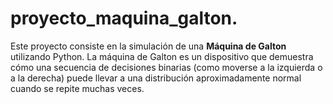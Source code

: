 # proyecto_maquina_galton.
Este proyecto consiste en la simulación de una **Máquina de Galton** utilizando Python. La máquina de Galton es un dispositivo que demuestra cómo una secuencia de decisiones binarias (como moverse a la izquierda o a la derecha) puede llevar a una distribución aproximadamente normal cuando se repite muchas veces.
